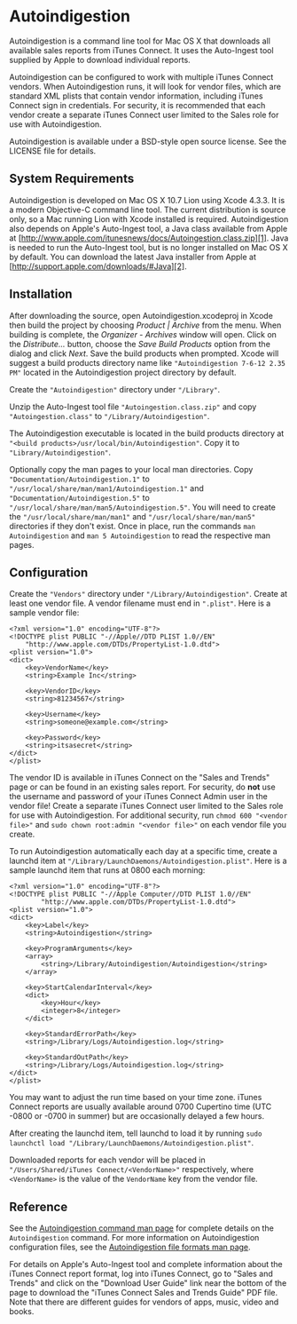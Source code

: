 Autoindigestion
===============
Autoindigestion is a command line tool for Mac OS X that downloads all 
available sales reports from iTunes Connect.  It uses the Auto-Ingest tool 
supplied by Apple to download individual reports.

Autoindigestion can be configured to work with multiple iTunes Connect 
vendors.  When Autoindigestion runs, it will look for vendor files, which are
standard XML plists that contain vendor information, including iTunes Connect 
sign in credentials.  For security, it is recommended that each vendor create a 
separate iTunes Connect user limited to the Sales role for use with 
Autoindigestion.

Autoindigestion is available under a BSD-style open source license.  See the
LICENSE file for details.

System Requirements
-------------------
Autoindigestion is developed on Mac OS X 10.7 Lion using Xcode 4.3.3.  It is a
modern Objective-C command line tool.  The current distribution is source
only, so a Mac running Lion with Xcode installed is required.  Autoindigestion
also depends on Apple's Auto-Ingest tool, a Java class available from Apple at
[http://www.apple.com/itunesnews/docs/Autoingestion.class.zip][1].  Java is 
needed to run the Auto-Ingest tool, but is no longer installed on Mac OS X by
default.  You can download the latest Java installer from Apple at
[http://support.apple.com/downloads/#Java][2].

Installation
------------
After downloading the source, open Autoindigestion.xcodeproj in Xcode then
build the project by choosing _Product | Archive_ from the menu.  When building
is complete, the _Organizer - Archives_ window will open.  Click on the 
_Distribute..._ button, choose the _Save Build Products_ option from the
dialog and click _Next_.  Save the build products when prompted.  Xcode will
suggest a build products directory name like `"Autoindigestion 7-6-12 2.35 PM"` 
located in the Autoindigestion project directory by default.

Create the `"Autoindigestion"` directory under `"/Library"`.

Unzip the Auto-Ingest tool file `"Autoingestion.class.zip"` and copy 
`"Autoingestion.class"` to `"/Library/Autoindigestion"`.

The Autoindigestion executable is located in the build products directory at
`"<build products>/usr/local/bin/Autoindigestion"`.  Copy it to
`"Library/Autoindigestion"`.

Optionally copy the man pages to your local man directories.  Copy 
`"Documentation/Autoindigestion.1"` to 
`"/usr/local/share/man/man1/Autoindigestion.1"` and 
`"Documentation/Autoindigestion.5"` to
`"/usr/local/share/man/man5/Autoindigestion.5"`.  You will need to create the
`"/usr/local/share/man/man1"` and `"/usr/local/share/man/man5"` directories if 
they don't exist.  Once in place, run the commands `man Autoindigestion` and 
`man 5 Autoindigestion` to read the respective man pages.

Configuration
-------------
Create the `"Vendors"` directory under `"/Library/Autoindigestion"`.  Create
at least one vendor file.  A vendor filename must end in `".plist"`.  Here is a
sample vendor file:
    
    <?xml version="1.0" encoding="UTF-8"?>
    <!DOCTYPE plist PUBLIC "-//Apple//DTD PLIST 1.0//EN" 
        "http://www.apple.com/DTDs/PropertyList-1.0.dtd">
    <plist version="1.0">
    <dict>
        <key>VendorName</key>
        <string>Example Inc</string>
        
        <key>VendorID</key>
        <string>81234567</string>
        
        <key>Username</key>
        <string>someone@example.com</string>
        
        <key>Password</key>
        <string>itsasecret</string>
    </dict>
    </plist>
The vendor ID is available in iTunes Connect on the "Sales and Trends" page or
can be found in an existing sales report.  For security, do **not** use the 
username and password of your iTunes Connect Admin user in the vendor file!
Create a separate iTunes Connect user limited to the Sales role for use with 
Autoindigestion.  For additional security, run `chmod 600 "<vendor file>"` 
and `sudo chown root:admin "<vendor file>"` on each vendor file you create.

To run Autoindigestion automatically each day at a specific time, create a 
launchd item at `"/Library/LaunchDaemons/Autoindigestion.plist"`.  Here is a 
sample launchd item that runs at 0800 each morning:
    
    <?xml version="1.0" encoding="UTF-8"?>
    <!DOCTYPE plist PUBLIC "-//Apple Computer//DTD PLIST 1.0//EN"
            "http://www.apple.com/DTDs/PropertyList-1.0.dtd">
    <plist version="1.0">
    <dict>
        <key>Label</key>
        <string>Autoindigestion</string>
        
        <key>ProgramArguments</key>
        <array>
            <string>/Library/Autoindigestion/Autoindigestion</string>
        </array>
        
        <key>StartCalendarInterval</key>
        <dict>
            <key>Hour</key>
            <integer>8</integer>
        </dict>
        
        <key>StandardErrorPath</key>
        <string>/Library/Logs/Autoindigestion.log</string>
        
        <key>StandardOutPath</key>
        <string>/Library/Logs/Autoindigestion.log</string>
    </dict>
    </plist>
You may want to adjust the run time based on your time zone.  iTunes Connect
reports are usually available around 0700 Cupertino time (UTC -0800 or -0700
in summer) but are occasionally delayed a few hours.

After creating the launchd item, tell launchd to load it by running 
`sudo launchctl load "/Library/LaunchDaemons/Autoindigestion.plist"`.

Downloaded reports for each vendor will be placed in
`"/Users/Shared/iTunes Connect/<VendorName>"` respectively, where `<VendorName>`
is the value of the `VendorName` key from the vendor file.

Reference
---------
See the [Autoindigestion command man page][3] for complete details on the
`Autoindigestion` command.  For more information on Autoindigestion 
configuration files, see the [Autoindigestion file formats man page][4].

For details on Apple's Auto-Ingest tool and complete information about the
iTunes Connect report format, log into iTunes Connect, go to "Sales and Trends"
and click on the "Download User Guide" link near the bottom of the page to
download the "iTunes Connect Sales and Trends Guide" PDF file.  Note that there
are different guides for vendors of apps, music, video and books.


[1]: http://www.apple.com/itunesnews/docs/Autoingestion.class.zip "Apple's Auto-Ingest tool"
[2]: http://support.apple.com/downloads/#Java "Mac OS X Java installer"
[3]: https://github.com/AblePear/Autoindigestion/blob/master/Documentation/Autoindigestion.1.txt "Autoindigestion command man page"
[4]: https://github.com/AblePear/Autoindigestion/blob/master/Documentation/Autoindigestion.5.txt "Autoindigestion file formats man page"
